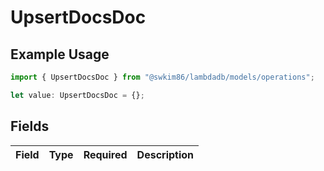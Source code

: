 # UpsertDocsDoc

## Example Usage

```typescript
import { UpsertDocsDoc } from "@swkim86/lambdadb/models/operations";

let value: UpsertDocsDoc = {};
```

## Fields

| Field       | Type        | Required    | Description |
| ----------- | ----------- | ----------- | ----------- |